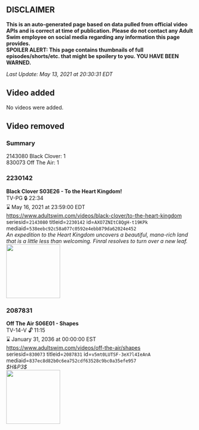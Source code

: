 ## DISCLAIMER
**This is an auto-generated page based on data pulled from official video APIs and is correct at time of publication. Please do not contact any Adult Swim employee on social media regarding any information this page provides.**  
**SPOILER ALERT: This page contains thumbnails of full episodes/shorts/etc. that might be spoilery to you. YOU HAVE BEEN WARNED.**  

_Last Update: May 13, 2021 at 20:30:31 EDT_
## Video added
No videos were added.  
## Video removed
### Summary
2143080 Black Clover: 1  
830073 Off The Air: 1  
### 2230142
**Black Clover S03E26 - To the Heart Kingdom!**  
TV-PG 🔒 22:34  
⌛ May 16, 2021 at 23:59:00 EDT  
https://www.adultswim.com/videos/black-clover/to-the-heart-kingdom  
seriesid=`2143080` titleid=`2230142` id=`AXO7ZNItC8QgH-t19KPk` mediaid=`538eebc92c58a077c0592e4ebb879da62024e452`  
_An expedition to the Heart Kingdom uncovers a beautiful, mana-rich land that is a little less than welcoming. Finral resolves to turn over a new leaf._  
<a href="https://media.cdn.adultswim.com/uploads/20200806/thumbnails/2_20861626259-BlackClover_128.jpg"><img src="https://media.cdn.adultswim.com/uploads/20200806/thumbnails/2_20861626259-BlackClover_128.jpg" height="144px" /></a>
### 2087831
**Off The Air S06E01 - Shapes**  
TV-14-V 🔓 11:15  
⌛ January 31, 2036 at 00:00:00 EST  
https://www.adultswim.com/videos/off-the-air/shapes  
seriesid=`830073` titleid=`2087831` id=`v5mt0LUTSF-3eX7l4IeAnA` mediaid=`837ec8d82b0c6ea752cdf63528c9bc0a35efe957`  
_$H&P3$_  
<a href="https://media.cdn.adultswim.com/uploads/20200312/thumbnails/2_203121341136-offtheair_601_dup-20160519.jpg"><img src="https://media.cdn.adultswim.com/uploads/20200312/thumbnails/2_203121341136-offtheair_601_dup-20160519.jpg" height="144px" /></a>
